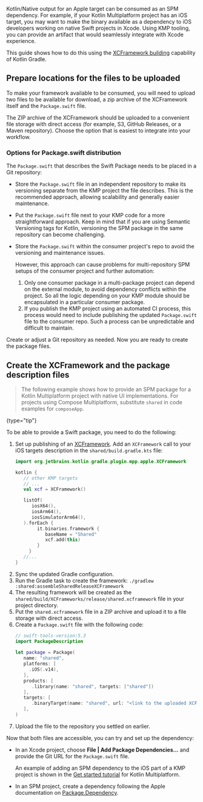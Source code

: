 [//]: # (title: Swift Package export setup)

Kotlin/Native output for an Apple target can be consumed as an SPM dependency.
For example, if your Kotlin Multiplatform project has an iOS target, you may want to make the binary available
as a dependency to iOS developers working on native Swift projects in Xcode. Using KMP tooling, you can provide
an artifact that would seamlessly integrate with Xcode experience.

This guide shows how to do this using the [XCFramework building](multiplatform-build-native-binaries.md#build-xcframeworks)
capability of Kotlin Gradle.

## Prepare locations for the files to be uploaded

To make your framework available to be consumed, you will need to upload two files to be available for download,
a zip archive of the XCFramework itself and the `Package.swift` file.

The ZIP archive of the XCFramework should be uploaded to a convenient file storage with direct access (for example,
S3, GitHub Releases, or a Maven repository). Choose the option that is easiest to integrate into your workflow.

### Options for Package.swift distribution
The `Package.swift` that describes the Swift Package needs to be placed in a Git repository:
* Store the `Package.swift` file in an independent repository to make its versioning separate from the
  KMP project the file describes. This is the recommended approach, allowing scalability and generally easier
  maintenance.
* Put the `Package.swift` file next to your KMP code for a more straightforward approach. Keep in mind that if
  you are using Semantic Versioning tags for Kotlin, versioning the SPM package in the same repository can become
  challenging.
* Store the `Package.swift` within the consumer project's repo to avoid the versioning and maintenance issues.

  However, this approach can cause problems for multi-repository SPM setups of the consumer project and further automation:
  1. Only one consumer package in a multi-package project can depend on the external module, to avoid dependency conflicts
  within the project. So all the logic depending on your KMP module should be encapsulated in a particular consumer package.
  2. If you publish the KMP project using an automated CI process, this process would need to include publishing the
  updated `Package.swift` file to the consumer repo. Such a process can be unpredictable and difficult to maintain.

Create or adjust a Git repository as needed. Now you are ready to create the package files.

## Create the XCFramework and the package description files

> The following example shows how to provide an SPM package for a Kotlin Multiplatform project with native UI
> implementations. For projects using Compose Multiplatform, substitute `shared` in code examples for `composeApp`.
>
{type="tip"}

To be able to provide a Swift package, you need to do the following:
1. Set up publishing of an [XCFramework](multiplatform-build-native-binaries.md#build-xcframeworks). Add an `XCFramework`
call to your iOS targets description in the `shared/build.gradle.kts` file:
   ```kotlin
   import org.jetbrains.kotlin.gradle.plugin.mpp.apple.XCFramework
   
   kotlin {
      // other KMP targets
      // ...
      val xcf = XCFramework()
   
      listOf(
         iosX64(),
         iosArm64(),
         iosSimulatorArm64(),
      ).forEach {
           it.binaries.framework {
              baseName = "Shared"
              xcf.add(this)
           }
        }
      //...
   }
   ```
2. Sync the updated Gradle configuration.
3. Run the Gradle task to create the framework: `./gradlew :shared:assembleSharedReleaseXCFramework`
4. The resulting framework will be created as the `shared/build/XCFrameworks/release/shared.xcframework` file in your project directory.
5. Put the `shared.xcframework` file in a ZIP archive and upload it to a file storage with direct access.
6. Create a `Package.swift` file with the following code:
   ```Swift
   // swift-tools-version:5.3
   import PackageDescription
    
   let package = Package(
      name: "shared",
      platforms: [
        .iOS(.v14),
      ],
      products: [
         .library(name: "shared", targets: ["shared"])
      ],
      targets: [
         .binaryTarget(name: "shared", url: "<link to the uploaded XCFramework ZIP file>")
      ],
   )
   ```
7. Upload the file to the repository you settled on earlier.

Now that both files are accessible, you can try and set up the dependency:
* In an Xcode project, choose **File | Add Package Dependencies...** and provide the Git URL for the `Package.swift` file.
  
  An example of adding an SPM dependency to the iOS part of a KMP project is shown in the [Get started tutorial](https://www.jetbrains.com/help/kotlin-multiplatform-dev/multiplatform-upgrade-app.html#option-2-configure-kmp-nativecoroutines)
  for Kotlin Multiplatform.
* In an SPM project, create a dependency following the Apple documentation on [Package.Dependency](https://developer.apple.com/documentation/packagedescription/package/dependency).
